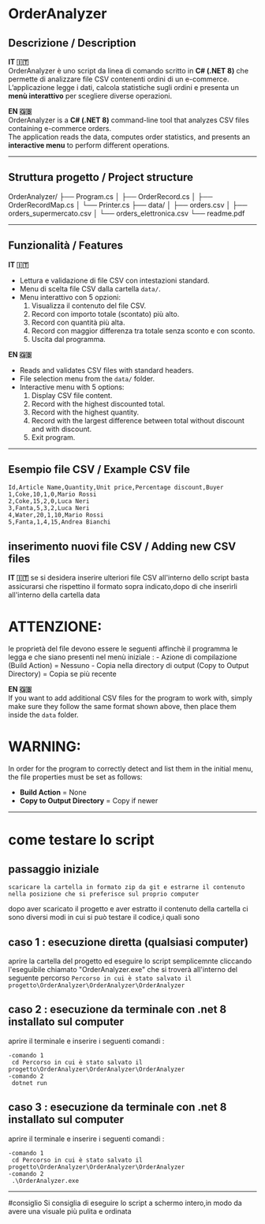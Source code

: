 # OrderAnalyzer

##  Descrizione / Description
**IT 🇮🇹**  
OrderAnalyzer è uno script da linea di comando scritto in **C# (.NET 8)** che permette di analizzare file CSV contenenti ordini di un e-commerce.  
L’applicazione legge i dati, calcola statistiche sugli ordini e presenta un **menù interattivo** per scegliere diverse operazioni.  

**EN 🇬🇧**  
OrderAnalyzer is a **C# (.NET 8)** command-line tool that analyzes CSV files containing e-commerce orders.  
The application reads the data, computes order statistics, and presents an **interactive menu** to perform different operations.  

---

##  Struttura progetto / Project structure
OrderAnalyzer/
├── Program.cs
│ ├── OrderRecord.cs
│ ├── OrderRecordMap.cs
│ └── Printer.cs
├── data/
│ ├── orders.csv
│ ├── orders_supermercato.csv
│ └── orders_elettronica.csv
└── readme.pdf


---

##  Funzionalità / Features
**IT 🇮🇹**
- Lettura e validazione di file CSV con intestazioni standard.
- Menu di scelta file CSV dalla cartella `data/`.
- Menu interattivo con 5 opzioni:
  1. Visualizza il contenuto del file CSV.  
  2. Record con importo totale (scontato) più alto.  
  3. Record con quantità più alta.  
  4. Record con maggior differenza tra totale senza sconto e con sconto.  
  5. Uscita dal programma.  

**EN 🇬🇧**
- Reads and validates CSV files with standard headers.
- File selection menu from the `data/` folder.
- Interactive menu with 5 options:
  1. Display CSV file content.  
  2. Record with the highest discounted total.  
  3. Record with the highest quantity.  
  4. Record with the largest difference between total without discount and with discount.  
  5. Exit program.  

---

##  Esempio file CSV / Example CSV file
```csv
Id,Article Name,Quantity,Unit price,Percentage discount,Buyer
1,Coke,10,1,0,Mario Rossi
2,Coke,15,2,0,Luca Neri
3,Fanta,5,3,2,Luca Neri
4,Water,20,1,10,Mario Rossi
5,Fanta,1,4,15,Andrea Bianchi
```

## inserimento nuovi file CSV /   Adding new CSV files
**IT 🇮🇹** 
se si desidera inserire ulteriori file CSV all'interno dello script basta assicurarsi che rispettino il formato sopra indicato,dopo di che inserirli all'interno della cartella data 
# ATTENZIONE:
  le proprietà del file devono essere le seguenti affinchè il programma le legga e che siano presenti nel menù iniziale :
    - Azione di compilazione (Build Action) = Nessuno
    - Copia nella directory di output (Copy to Output Directory) = Copia se più recente


**EN 🇬🇧**  
If you want to add additional CSV files for the program to work with, simply make sure they follow the same format shown above, then place them inside the `data` folder.  

# WARNING:
In order for the program to correctly detect and list them in the initial menu, the file properties must be set as follows:  
- **Build Action** = None  
- **Copy to Output Directory** = Copy if newer

---

# come testare lo script
## passaggio iniziale 
    scaricare la cartella in formato zip da git e estrarne il contenuto nella posizione che si preferisce sul proprio computer
dopo aver scaricato il progetto e aver estratto il contenuto della cartella ci sono diversi modi in cui si può testare il codice,i quali sono 
## caso 1 : esecuzione diretta (qualsiasi computer)
  
  aprire la cartella del progetto ed eseguire lo script semplicemnte cliccando l'eseguibile chiamato "OrderAnalyzer.exe" che si troverà all'interno del seguente percorso
  ``` Percorso in cui è stato salvato il progetto\OrderAnalyzer\OrderAnalyzer\OrderAnalyzer ```

## caso 2 : esecuzione da terminale con .net 8 installato sul computer
  
  aprire il terminale e inserire i seguenti comandi :
    
    -comando 1
     cd Percorso in cui è stato salvato il progetto\OrderAnalyzer\OrderAnalyzer\OrderAnalyzer 
    -comando 2
     dotnet run 

## caso 3 : esecuzione da terminale con .net 8 installato sul computer
  
  aprire il terminale e inserire i seguenti comandi :
    
    -comando 1
     cd Percorso in cui è stato salvato il progetto\OrderAnalyzer\OrderAnalyzer\OrderAnalyzer 
    -comando 2
     .\OrderAnalyzer.exe 

---
#consiglio
Si consiglia di eseguire lo script a schermo intero,in modo da avere una  visuale più pulita e ordinata
